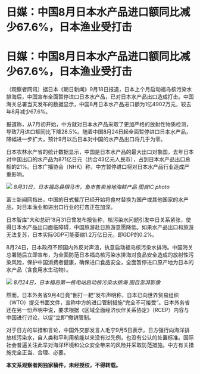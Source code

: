 # 日媒：中国8月日本水产品进口额同比减少67.6%，日本渔业受打击

# 日媒：中国8月日本水产品进口额同比减少67.6%，日本渔业受打击

（观察者网讯）据日本《朝日新闻》9月18日报道，日本上个月启动福岛核污染水排海后，中国宣布全面暂停进口日本水产品，已对日本水产品出口造成打击。中国海关总署当天发布的数据显示，中国8月日本水产品进口额为1亿4902万元，较去年8月减少67.6%。

报道称，从7月初开始，中方就对日本水产品采取了更加严格的放射性物质检测，导致7月进口额同比下降28.5%。随着中国8月24日起全面暂停进口日本水产品，降幅进一步扩大，预计9月以后日本对中国的水产品出口将几乎为零。

日本农林水产省的统计数据显示，中国是日本水产品的最大出口对象国，去年日本对中国出口的水产品为871亿日元（约合43亿元人民币），占到日本水产品出口总额的21%。日本广播协会（NHK）称，中方暂停进口将对日本水产品行业造成严重影响。

![](https://inews.gtimg.com/om_bt/OgMOtB3vqGK9X-WMZMo7C-BBGM-1U0d9Z7p3TWqlbG6VEAA/1000)
_8月31日，日本福岛县相马市，鱼市售卖当地海鲜产品 图自IC photo_

富士新闻网指出，中国的日式餐厅已经开始将食材替换为国产或其他国家的水产品，对日本渔业和进出口行业的打击正在加深。

日本智库“大和总研”8月31日曾发布报告称，核污染水问题引发中日关系紧张，使得日本水产品出口面临障碍，中国旅游赴日旅游意愿降低。如果水产品出口和旅游无法复苏，日本实际GDP可能萎缩1.2万亿日元，即GDP的0.2%。

8月24日，日本政府不顾国内外反对声浪，执意启动福岛核污染水排海。中国海关总署随后立即宣布，为全面防范日本福岛核污染水排海对食品安全造成的放射性污染风险，保护中国消费者健康，确保进口食品安全，全面暂停进口原产地为日本的水产品（含食用水生动物）。

![](https://inews.gtimg.com/om_bt/OXkNxzcrlRGIIlHrQ5QyfzanYg2p9_kkn0cQ3Iui5hMjgAA/1000)
_8月24日，日本福岛第一核电站启动核污染水排海 图自澎湃影像_

然而，日本外务省9月4日竟“倒打一耙”发布声明称，日本已向世界贸易组织（WTO）提交书面文件，宣称中方的进口管制措施“完全不可接受”。日本外务省还在另一份声明中说，要求根据《区域全面经济伙伴关系协定》（RCEP）内容与中国进行讨论，以促“立即”撤销管制。

对于日方的举措和言论，中国外交部发言人毛宁9月5日表示，日方强行向海洋排放核污染水，自人类和平利用核能以来没有过先例，也没有公认的处置标准。国际社会普遍关注此举对海洋环境和公众安全带来的风险并采取防范措施。中方有关措施完全正当、合理、必要。

**本文系观察者网独家稿件，未经授权，不得转载。**

